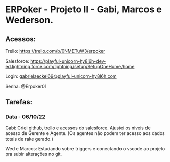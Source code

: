 # ERPoker - Projeto II - Gabi, Marcos e Wederson.

## Acessos:

Trello: https://trello.com/b/0NMETuW3/erpoker  

Salesforce: https://playful-unicorn-hy8l6h-dev-ed.lightning.force.com/lightning/setup/SetupOneHome/home  

Login: gabrielaeckel69@playful-unicorn-hy8l6h.com  

Senha: @Erpoker01  

## Tarefas: 

### Data - 06/10/22

Gabi: Criei github, trello e acessos do salesforce. Ajustei os niveis de acesso de Gerente e Agente. (Os agentes não podem ter acesso aos dados totais de rake gerado.)  

Wed e Marcos: Estudando sobre triggers e conectando o vscode ao projeto pra subir alterações no git.   

